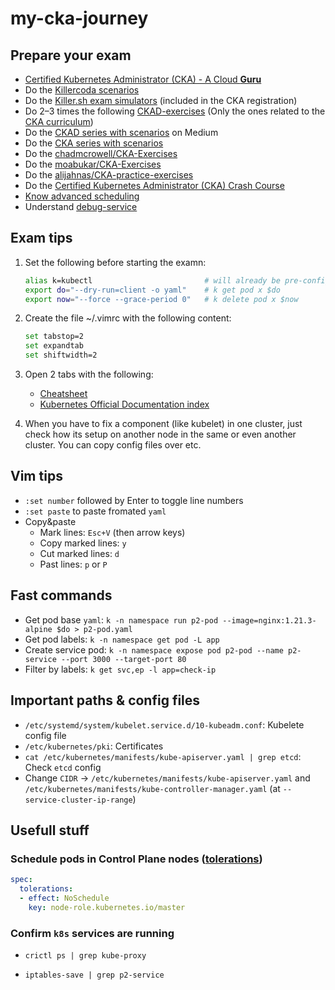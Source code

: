# my-cka-journey

## Prepare your exam

* [Certified Kubernetes Administrator (CKA) - A Cloud **Guru**](https://learn.acloud.guru/course/certified-kubernetes-administrator/)
* Do the [Killercoda scenarios](https://killercoda.com/killer-shell-cka)
* Do the [Killer.sh exam simulators](https://killer.sh/) (included in the CKA registration)
* Do 2–3 times the following [CKAD-exercises](https://github.com/dgkanatsios/CKAD-exercises) (Only the ones related to the [CKA curriculum](https://github.com/cncf/curriculum/blob/master/CKA_Curriculum_v1.22.pdf))
* Do the [CKAD series with scenarios](https://codeburst.io/kubernetes-ckad-weekly-challenges-overview-and-tips-7282b36a2681) on Medium
* Do the [CKA series with scenarios](https://killercoda.com/killer-shell-cka)
* Do the [chadmcrowell/CKA-Exercises](https://github.com/chadmcrowell/CKA-Exercises)
* Do the [moabukar/CKA-Exercises](https://github.com/moabukar/CKA-Exercises)
* Do the [alijahnas/CKA-practice-exercises](https://github.com/alijahnas/CKA-practice-exercises)
* Do the [Certified Kubernetes Administrator (CKA) Crash Course](https://github.com/bmuschko/cka-crash-course)
* [Know advanced scheduling](https://kubernetes.io/docs/concepts/scheduling/kube-scheduler)
* Understand [debug-service](https://kubernetes.io/docs/tasks/debug-application-cluster/debug-service/)


## Exam tips

1. Set the following before starting the examn:
    ```bash
    alias k=kubectl                         # will already be pre-configured
    export do="--dry-run=client -o yaml"    # k get pod x $do
    export now="--force --grace-period 0"   # k delete pod x $now
    ```
2. Create the file ~/.vimrc with the following content:

   ```bash
   set tabstop=2
   set expandtab
   set shiftwidth=2
   ```

3. Open 2 tabs with the following:
   
   - [Cheatsheet](https://kubernetes.io/docs/reference/kubectl/cheatsheet/)
   - [Kubernetes Official Documentation index](https://kubernetes.io/docs)
  
4. When you have to fix a component (like kubelet) in one cluster, just check how its setup on another node in the same or even another cluster. You can copy config files over etc.

## Vim tips

- `:set number` followed by Enter to toggle line numbers
- `:set paste` to paste fromated `yaml`
- Copy&paste
  - Mark lines: `Esc+V` (then arrow keys)
  - Copy marked lines: `y`
  - Cut marked lines: `d`
  - Past lines: `p` or `P`

## Fast commands

* Get pod base `yaml`: `k -n namespace run p2-pod --image=nginx:1.21.3-alpine $do > p2-pod.yaml`
* Get pod labels: `k -n namespace get pod -L app`
* Create service pod: `k -n namespace expose pod p2-pod --name p2-service --port 3000 --target-port 80`
* Filter by labels: `k get svc,ep -l app=check-ip`


## Important paths & config files

* `/etc/systemd/system/kubelet.service.d/10-kubeadm.conf`: Kubelete config file
* `/etc/kubernetes/pki`: Certificates
* `cat /etc/kubernetes/manifests/kube-apiserver.yaml | grep etcd`: Check `etcd` config
* Change `CIDR` -> `/etc/kubernetes/manifests/kube-apiserver.yaml` and `/etc/kubernetes/manifests/kube-controller-manager.yaml` (at `--service-cluster-ip-range`)


## Usefull stuff

### Schedule pods in Control Plane nodes ([tolerations](https://kubernetes.io/docs/concepts/scheduling-eviction/taint-and-toleration/))

```yaml
spec:
  tolerations:                            
  - effect: NoSchedule                    
    key: node-role.kubernetes.io/master   
```

### Confirm `k8s` services are running

* `crictl ps | grep kube-proxy`

* `iptables-save | grep p2-service`


